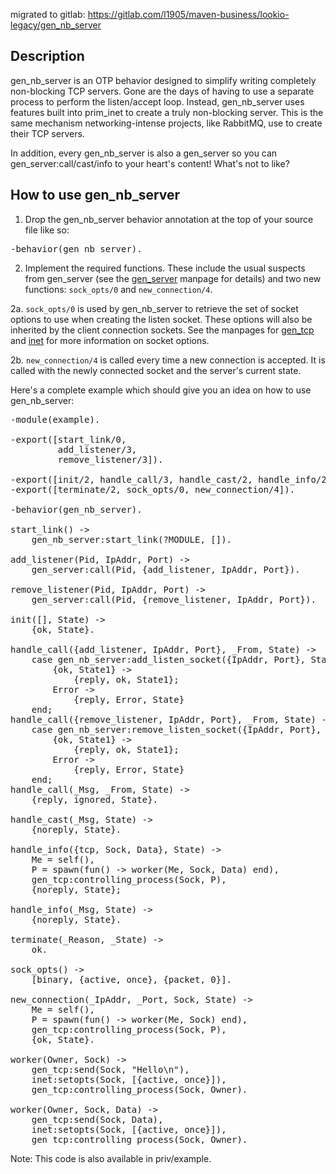 migrated to gitlab: https://gitlab.com/l1905/maven-business/lookio-legacy/gen_nb_server

## Description
gen_nb_server is an OTP behavior designed to simplify writing completely non-blocking TCP servers.
Gone are the days of having to use a separate process to perform the listen/accept loop. Instead,
gen_nb_server uses features built into prim_inet to create a truly non-blocking server. This is the
same mechanism networking-intense projects, like RabbitMQ, use to create their TCP servers.

In addition, every gen_nb_server is also a gen_server so you can gen_server:call/cast/info to your
heart's content! What's not to like?

## How to use gen_nb_server

1. Drop the gen_nb_server behavior annotation at the top of your source file like so:
<pre>
-behavior(gen_nb_server).
</pre>

2. Implement the required functions. These include the usual suspects from gen_server (see the
[gen_server](http://www.erlang.org/doc/man/gen_server.html "gen_server manpage") manpage for details) and two new
functions: <code>sock_opts/0</code> and <code>new_connection/4</code>.

2a. <code>sock_opts/0</code> is used by gen_nb_server to retrieve the set of socket options to use when
creating the listen socket. These options will also be inherited by the client connection sockets. See the manpages
for [gen_tcp](http://www.erlang.org/doc/man/gen_tcp.html "gen_tcp manpage") and [inet](http://www.erlang.org/doc/man/inet.html "inet manpage") for more information on
socket options.

2b. <code>new_connection/4</code> is called every time a new connection is accepted. It is called with the newly
connected socket and the server's current state.

Here's a complete example which should give you an idea on how to use gen_nb_server:

<pre>
-module(example).

-export([start_link/0,
         add_listener/3,
         remove_listener/3]).

-export([init/2, handle_call/3, handle_cast/2, handle_info/2]).
-export([terminate/2, sock_opts/0, new_connection/4]).

-behavior(gen_nb_server).

start_link() ->
    gen_nb_server:start_link(?MODULE, []).

add_listener(Pid, IpAddr, Port) ->
    gen_server:call(Pid, {add_listener, IpAddr, Port}).

remove_listener(Pid, IpAddr, Port) ->
    gen_server:call(Pid, {remove_listener, IpAddr, Port}).

init([], State) ->
    {ok, State}.

handle_call({add_listener, IpAddr, Port}, _From, State) ->
    case gen_nb_server:add_listen_socket({IpAddr, Port}, State) of
        {ok, State1} ->
            {reply, ok, State1};
        Error ->
            {reply, Error, State}
    end;
handle_call({remove_listener, IpAddr, Port}, _From, State) ->
    case gen_nb_server:remove_listen_socket({IpAddr, Port}, State) of
        {ok, State1} ->
            {reply, ok, State1};
        Error ->
            {reply, Error, State}
    end;
handle_call(_Msg, _From, State) ->
    {reply, ignored, State}.

handle_cast(_Msg, State) ->
    {noreply, State}.

handle_info({tcp, Sock, Data}, State) ->
    Me = self(),
    P = spawn(fun() -> worker(Me, Sock, Data) end),
    gen_tcp:controlling_process(Sock, P),
    {noreply, State};

handle_info(_Msg, State) ->
    {noreply, State}.

terminate(_Reason, _State) ->
    ok.

sock_opts() ->
    [binary, {active, once}, {packet, 0}].

new_connection(_IpAddr, _Port, Sock, State) ->
    Me = self(),
    P = spawn(fun() -> worker(Me, Sock) end),
    gen_tcp:controlling_process(Sock, P),
    {ok, State}.

worker(Owner, Sock) ->
    gen_tcp:send(Sock, "Hello\n"),
    inet:setopts(Sock, [{active, once}]),
    gen_tcp:controlling_process(Sock, Owner).

worker(Owner, Sock, Data) ->
    gen_tcp:send(Sock, Data),
    inet:setopts(Sock, [{active, once}]),
    gen_tcp:controlling_process(Sock, Owner).
</pre>

Note: This code is also available in priv/example.
